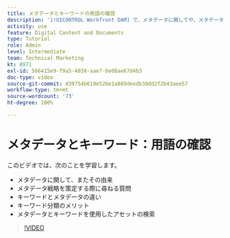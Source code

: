 ```yaml
---
title: メタデータとキーワードの用語の確認
description: '[!UICONTROL Workfront DAM] で、メタデータに関してや、メタデータ戦略を策定する際に尋ねるべき質問などについて学びます。'
activity: use
feature: Digital Content and Documents
type: Tutorial
role: Admin
level: Intermediate
team: Technical Marketing
kt: 8971
exl-id: 566415e9-f9a5-4038-aae7-6e08ae67d4b3
doc-type: video
source-git-commit: d39754b619e526e1a869deedb38dd2f2b43aee57
workflow-type: tm+mt
source-wordcount: '73'
ht-degree: 100%

---
```


# メタデータとキーワード：用語の確認

このビデオでは、次のことを学習します。

* メタデータに関して、またその由来
* メタデータ戦略を策定する際に尋ねる質問
* キーワードとメタデータの違い
* キーワード分類のメリット
* メタデータとキーワードを使用したアセットの検索

>[!VIDEO](https://video.tv.adobe.com/v/335234/?quality=12)

